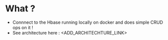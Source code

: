 # What ? 
- Connnect to the Hbase running locally on docker and does simple CRUD ops on it !
- See architecture here : <ADD_ARCHITECHTURE_LINK>
